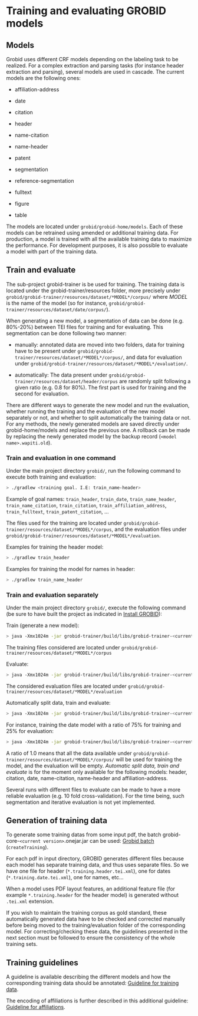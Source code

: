 <h1>Training and evaluating GROBID models</h1>

## Models

Grobid uses different CRF models depending on the labeling task to be realized. For a complex extraction and parsing tasks (for instance header extraction and parsing), several models are used in cascade. The current models are the following ones:

* affiliation-address

* date

* citation

* header

* name-citation

* name-header

* patent

* segmentation

* reference-segmentation

* fulltext

* figure

* table

The models are located under `grobid/grobid-home/models`. Each of these models can be retrained using amended or additional training data. For production, a model is trained with all the available training data to maximize the performance. For development purposes, it is also possible to evaluate a model with part of the training data. 

## Train and evaluate

The sub-project grobid-trainer is be used for training. The training data is located under the grobid-trainer/resources folder, more precisely under `grobid/grobid-trainer/resources/dataset/*MODEL*/corpus/` 
where *MODEL* is the name of the model (so for instance, `grobid/grobid-trainer/resources/dataset/date/corpus/`). 

When generating a new model, a segmentation of data can be done (e.g. 80%-20%) between TEI files for training and for evaluating. This segmentation can be done following two manner: 

- manually: annotated data are moved into two folders, data for training have to be present under `grobid/grobid-trainer/resources/dataset/*MODEL*/corpus/`, and data for evaluation under `grobid/grobid-trainer/resources/dataset/*MODEL*/evaluation/`. 

- automatically: The data present under `grobid/grobid-trainer/resources/dataset/header/corpus` are randomly split following a given ratio (e.g. 0.8 for 80%). The first part is used for training and the second for evaluation.

There are different ways to generate the new model and run the evaluation, whether running the training and the evaluation of the new model separately or not, and whether to split automatically the training data or not. For any methods, the newly generated models are saved directly under grobid-home/models and replace the previous one. A rollback can be made by replacing the newly generated model by the backup record (`<model name>.wapiti.old`).

### Train and evaluation in one command
Under the main project directory `grobid/`, run the following command to execute both training and evaluation: 
```bash
> ./gradlew <training goal. I.E: train_name-header>
```
Example of goal names: `train_header`, `train_date`, `train_name_header`, `train_name_citation`, `train_citation`, `train_affiliation_address`, `train_fulltext`, `train_patent_citation`, ...

The files used for the training are located under `grobid/grobid-trainer/resources/dataset/*MODEL*/corpus`, and the evaluation files under `grobid/grobid-trainer/resources/dataset/*MODEL*/evaluation`. 

Examples for training the header model: 
```bash
> ./gradlew train_header
```
Examples for training the model for names in header: 
```bash
> ./gradlew train_name_header 
```

### Train and evaluation separately
Under the main project directory `grobid/`, execute the following command (be sure to have built the project as indicated in [Install GROBID](Install-Grobid.md)):

Train (generate a new model):
```bash
> java -Xmx1024m -jar grobid-trainer/build/libs/grobid-trainer-<current version>.onejar.jar 0 <name of the model> -gH grobid-home
```
The training files considered are located under `grobid/grobid-trainer/resources/dataset/*MODEL*/corpus`

Evaluate:
```bash
> java -Xmx1024m -jar grobid-trainer/build/libs/grobid-trainer-<current version>.onejar.jar 1 <name of the model> -gH grobid-home
```

The considered evaluation files are located under `grobid/grobid-trainer/resources/dataset/*MODEL*/evaluation`

Automatically split data, train and evaluate:
```bash
> java -Xmx1024m -jar grobid-trainer/build/libs/grobid-trainer-<current version>.onejar.jar 2 <name of the model> -gH grobid-home -s <segmentation ratio as a number between 0 and 1, e.g. 0.8 for 80%>
```

For instance, training the date model with a ratio of 75% for training and 25% for evaluation:
```bash
> java -Xmx1024m -jar grobid-trainer/build/libs/grobid-trainer-<current version>.onejar.jar 2 date -gH grobid-home -s 0.75
```

A ratio of 1.0 means that all the data available under `grobid/grobid-trainer/resources/dataset/*MODEL*/corpus/` will be used for training the model, and the evaluation will be empty. *Automatic split data, train and evaluate* is for the moment only available for the following models: header, citation, date, name-citation, name-header and affiliation-address.

Several runs with different files to evaluate can be made to have a more reliable evaluation (e.g. 10 fold cross-validation). For the time being, such segmentation and iterative evaluation is not yet implemented. 


## Generation of training data
	
To generate some training datas from some input pdf, the batch grobid-core-`<current version>`.onejar.jar can be used: [Grobid batch](Grobid-batch.md) (`createTraining`).

For each pdf in input directory, GROBID generates different files because each model has separate training data, and thus uses separate files. So we have one file for header (`*.training.header.tei.xml`), one for dates (`*.training.date.tei.xml`), one for names, etc...

When a model uses PDF layout features, an additional feature file (for example `*.training.header` for the header model) is generated without `.tei.xml` extension. 

If you wish to maintain the training corpus as gold standard, these automatically generated data have to be checked and corrected manually before being moved to the training/evaluation folder of the corresponding model. For correcting/checking these data, the guidelines presented in the next section must be followed to ensure the consistency of the whole training sets. 


## Training guidelines

A guideline is available describing the different models and how the corresponding training data should be annotated: [Guideline for training data](https://github.com/kermitt2/grobid/blob/master/grobid-trainer/doc/GuidelinesTrainingData.pdf). 

The encoding of affiliations is further described in this additional guideline: [Guideline for affiliations](https://github.com/kermitt2/grobid/blob/master/grobid-trainer/doc/affiliation-guidelines.pdf).

